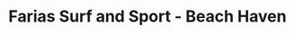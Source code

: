 ---
title: "Farias Surf and Sport - Beach Haven"
url: /beach-haven/farias-surf-and-sport-beach-haven/
shop: clothes
---